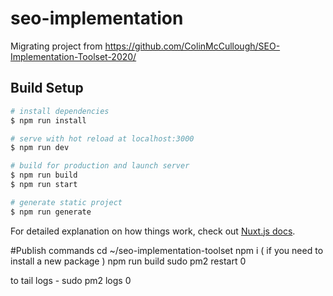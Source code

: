 # seo-implementation

Migrating project from https://github.com/ColinMcCullough/SEO-Implementation-Toolset-2020/

## Build Setup

``` bash
# install dependencies
$ npm run install

# serve with hot reload at localhost:3000
$ npm run dev

# build for production and launch server
$ npm run build
$ npm run start

# generate static project
$ npm run generate
```

For detailed explanation on how things work, check out [Nuxt.js docs](https://nuxtjs.org).

#Publish commands
cd ~/seo-implementation-toolset
npm i ( if you need to install a new package )
npm run build
sudo pm2 restart 0

to tail logs -
sudo pm2 logs 0
